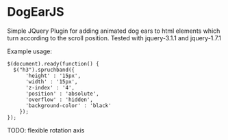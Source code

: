 # DogEarJS
Simple JQuery Plugin for adding animated dog ears to html elements which turn according to the scroll position.
Tested with jquery-3.1.1 and jquery-1.7.1

Example usage:
```
$(document).ready(function() {
  $("h3").spruchband({
      'height' : '15px',
      'width' : '15px',
      'z-index' : '4',
      'position' : 'absolute',
      'overflow' : 'hidden',
      'background-color' : 'black'
    });
});
```
TODO: flexible rotation axis
